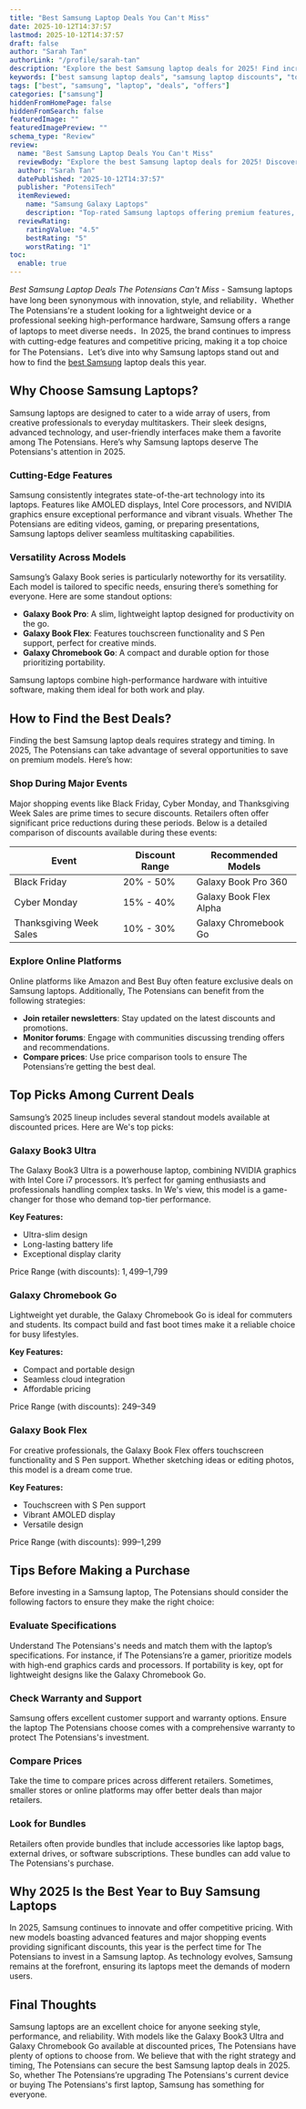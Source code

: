 ```yaml
---
title: "Best Samsung Laptop Deals You Can't Miss"
date: 2025-10-12T14:37:57
lastmod: 2025-10-12T14:37:57
draft: false
author: "Sarah Tan"
authorLink: "/profile/sarah-tan"
description: "Explore the best Samsung laptop deals for 2025! Find incredible discounts on top-rated models and choose the perfect laptop for your needs."
keywords: ["best samsung laptop deals", "samsung laptop discounts", "top samsung laptop offers"]
tags: ["best", "samsung", "laptop", "deals", "offers"]
categories: ["samsung"]
hiddenFromHomePage: false
hiddenFromSearch: false
featuredImage: ""
featuredImagePreview: ""
schema_type: "Review"
review:
  name: "Best Samsung Laptop Deals You Can't Miss"
  reviewBody: "Explore the best Samsung laptop deals for 2025! Discover discounted prices on high-performance laptops like the Galaxy Book series and more. Perfect for students, professionals, and tech enthusiasts."
  author: "Sarah Tan"
  datePublished: "2025-10-12T14:37:57"
  publisher: "PotensiTech"
  itemReviewed:
    name: "Samsung Galaxy Laptops"
    description: "Top-rated Samsung laptops offering premium features, sleek designs, and excellent performance at unbeatable prices."
  reviewRating:
    ratingValue: "4.5"
    bestRating: "5"
    worstRating: "1"
toc:
  enable: true
---
```


*Best Samsung Laptop Deals The Potensians Can't Miss* - Samsung laptops have long been synonymous with innovation, style, and reliability．Whether The Potensians're a student looking for a lightweight device or a professional seeking high-performance hardware, Samsung offers a range of laptops to meet diverse needs．In 2025, the brand continues to impress with cutting-edge features and competitive pricing, making it a top choice for The Potensians．Let’s dive into why Samsung laptops stand out and how to find the [best Samsung](/samsung/best-samsung-smartphone-with-fast-autofocus) laptop deals this year.

## Why Choose Samsung Laptops?

Samsung laptops are designed to cater to a wide array of users, from creative professionals to everyday multitaskers. Their sleek designs, advanced technology, and user-friendly interfaces make them a favorite among The Potensians. Here’s why Samsung laptops deserve The Potensians's attention in 2025.

### Cutting-Edge Features

Samsung consistently integrates state-of-the-art technology into its laptops. Features like AMOLED displays, Intel Core processors, and NVIDIA graphics ensure exceptional performance and vibrant visuals. Whether The Potensians are editing videos, gaming, or preparing presentations, Samsung laptops deliver seamless multitasking capabilities.

### Versatility Across Models

Samsung’s Galaxy Book series is particularly noteworthy for its versatility. Each model is tailored to specific needs, ensuring there’s something for everyone. Here are some standout options:

- **Galaxy Book Pro**: A slim, lightweight laptop designed for productivity on the go. 
- **Galaxy Book Flex**: Features touchscreen functionality and S Pen support, perfect for creative minds. 
- **Galaxy Chromebook Go**: A compact and durable option for those prioritizing portability.

Samsung laptops combine high-performance hardware with intuitive software, making them ideal for both work and play.

## How to Find the Best Deals?

Finding the best Samsung laptop deals requires strategy and timing. In 2025, The Potensians can take advantage of several opportunities to save on premium models. Here’s how:

### Shop During Major Events

Major shopping events like Black Friday, Cyber Monday, and Thanksgiving Week Sales are prime times to secure discounts. Retailers often offer significant price reductions during these periods. Below is a detailed comparison of discounts available during these events:

<div class="table-responsive">
<table class="html-table">
<thead>
<tr>
<th>Event</th>
<th>Discount Range</th>
<th>Recommended Models</th>
</tr>
</thead>
<tbody>
<tr>
<td>Black Friday</td>
<td>20% - 50%</td>
<td>Galaxy Book Pro 360</td>
</tr>
<tr>
<td>Cyber Monday</td>
<td>15% - 40%</td>
<td>Galaxy Book Flex Alpha</td>
</tr>
<tr>
<td>Thanksgiving Week Sales</td>
<td>10% - 30%</td>
<td>Galaxy Chromebook Go</td>
</tr>
</tbody>
</table>
</div>

### Explore Online Platforms

Online platforms like Amazon and Best Buy often feature exclusive deals on Samsung laptops. Additionally, The Potensians can benefit from the following strategies:

- __Join retailer newsletters__: Stay updated on the latest discounts and promotions. 
- __Monitor forums__: Engage with communities discussing trending offers and recommendations. 
- **Compare prices**: Use price comparison tools to ensure The Potensians’re getting the best deal.

## Top Picks Among Current Deals

Samsung’s 2025 lineup includes several standout models available at discounted prices. Here are We's top picks:

### Galaxy Book3 Ultra

The Galaxy Book3 Ultra is a powerhouse laptop, combining NVIDIA graphics with Intel Core i7 processors. It’s perfect for gaming enthusiasts and professionals handling complex tasks. In We's view, this model is a game-changer for those who demand top-tier performance.

**Key Features:** 
- Ultra-slim design 
- Long-lasting battery life 
- Exceptional display clarity 

Price Range (with discounts): $1,499–$1,799

### Galaxy Chromebook Go

Lightweight yet durable, the Galaxy Chromebook Go is ideal for commuters and students. Its compact build and fast boot times make it a reliable choice for busy lifestyles.

**Key Features:** 
- Compact and portable design 
- Seamless cloud integration 
- Affordable pricing 

Price Range (with discounts): $249–$349

### Galaxy Book Flex

For creative professionals, the Galaxy Book Flex offers touchscreen functionality and S Pen support. Whether sketching ideas or editing photos, this model is a dream come true.

**Key Features:** 
- Touchscreen with S Pen support 
- Vibrant AMOLED display 
- Versatile design 

Price Range (with discounts): $999–$1,299

## Tips Before Making a Purchase

Before investing in a Samsung laptop, The Potensians should consider the following factors to ensure they make the right choice:

### Evaluate Specifications

Understand The Potensians's needs and match them with the laptop’s specifications. For instance, if The Potensians’re a gamer, prioritize models with high-end graphics cards and processors. If portability is key, opt for lightweight designs like the Galaxy Chromebook Go.

### Check Warranty and Support

Samsung offers excellent customer support and warranty options. Ensure the laptop The Potensians choose comes with a comprehensive warranty to protect The Potensians's investment.

### Compare Prices

Take the time to compare prices across different retailers. Sometimes, smaller stores or online platforms may offer better deals than major retailers.

### Look for Bundles

Retailers often provide bundles that include accessories like laptop bags, external drives, or software subscriptions. These bundles can add value to The Potensians's purchase.

## Why 2025 Is the Best Year to Buy Samsung Laptops

In 2025, Samsung continues to innovate and offer competitive pricing. With new models boasting advanced features and major shopping events providing significant discounts, this year is the perfect time for The Potensians to invest in a Samsung laptop. As technology evolves, Samsung remains at the forefront, ensuring its laptops meet the demands of modern users.

## Final Thoughts

Samsung laptops are an excellent choice for anyone seeking style, performance, and reliability. With models like the Galaxy Book3 Ultra and Galaxy Chromebook Go available at discounted prices, The Potensians have plenty of options to choose from. We believe that with the right strategy and timing, The Potensians can secure the best Samsung laptop deals in 2025. So, whether The Potensians’re upgrading The Potensians's current device or buying The Potensians's first laptop, Samsung has something for everyone.